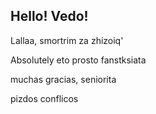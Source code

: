 ## Hello! Vedo!

Lallaa, smortrim za zhizoiq'

Absolutely
eto prosto fanstksiata

muchas gracias, seniorita

pizdos conflicos